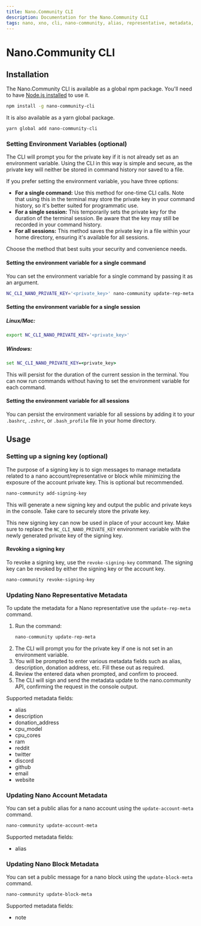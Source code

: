 ```yaml
---
title: Nano.Community CLI
description: Documentation for the Nano.Community CLI
tags: nano, xno, cli, nano-community, alias, representative, metadata, signing key
---
```


# Nano.Community CLI

## Installation

The Nano.Community CLI is available as a global npm package. You'll need to have [Node.js installed](https://docs.npmjs.com/downloading-and-installing-node-js-and-npm) to use it.

```bash
npm install -g nano-community-cli
```

It is also available as a yarn global package.

```bash
yarn global add nano-community-cli
```

### Setting Environment Variables (optional)

The CLI will prompt you for the private key if it is not already set as an environment variable. Using the CLI in this way is simple and secure, as the private key will neither be stored in command history nor saved to a file.

If you prefer setting the environment variable, you have three options:

- **For a single command:** Use this method for one-time CLI calls. Note that using this in the terminal may store the private key in your command history, so it's better suited for programmatic use.
- **For a single session:** This temporarily sets the private key for the duration of the terminal session. Be aware that the key may still be recorded in your command history.
- **For all sessions:** This method saves the private key in a file within your home directory, ensuring it's available for all sessions.

Choose the method that best suits your security and convenience needs.

#### Setting the environment variable for a single command

You can set the environment variable for a single command by passing it as an argument.

```bash
NC_CLI_NANO_PRIVATE_KEY='<private_key>' nano-community update-rep-meta
```

#### Setting the environment variable for a single session

##### Linux/Mac:

```bash
export NC_CLI_NANO_PRIVATE_KEY='<private_key>'
```

##### Windows:

```cmd
set NC_CLI_NANO_PRIVATE_KEY=<private_key>
```

This will persist for the duration of the current session in the terminal. You can now run commands without having to set the environment variable for each command.

#### Setting the environment variable for all sessions

You can persist the environment variable for all sessions by adding it to your `.bashrc`, `.zshrc`, or `.bash_profile` file in your home directory.

## Usage

### Setting up a signing key (optional)

The purpose of a signing key is to sign messages to manage metadata related to a nano account/representative or block while minimizing the exposure of the account private key. This is optional but recommended.

```bash
nano-community add-signing-key
```

This will generate a new signing key and output the public and private keys in the console. Take care to securely store the private key.

This new signing key can now be used in place of your account key. Make sure to replace the `NC_CLI_NANO_PRIVATE_KEY` environment variable with the newly generated private key of the signing key.

#### Revoking a signing key

To revoke a signing key, use the `revoke-signing-key` command. The signing key can be revoked by either the signing key or the account key.

```bash
nano-community revoke-signing-key
```

### Updating Nano Representative Metadata

To update the metadata for a Nano representative use the `update-rep-meta` command.

1. Run the command:
   ```bash
   nano-community update-rep-meta
   ```
2. The CLI will prompt you for the private key if one is not set in an environment variable.
3. You will be prompted to enter various metadata fields such as alias, description, donation address, etc. Fill these out as required.
4. Review the entered data when prompted, and confirm to proceed.
5. The CLI will sign and send the metadata update to the nano.community API, confirming the request in the console output.

Supported metadata fields:

- alias
- description
- donation_address
- cpu_model
- cpu_cores
- ram
- reddit
- twitter
- discord
- github
- email
- website

### Updating Nano Account Metadata

You can set a public alias for a nano account using the `update-account-meta` command.

```bash
nano-community update-account-meta
```

Supported metadata fields:

- alias

### Updating Nano Block Metadata

You can set a public message for a nano block using the `update-block-meta` command.

```bash
nano-community update-block-meta
```

Supported metadata fields:

- note

